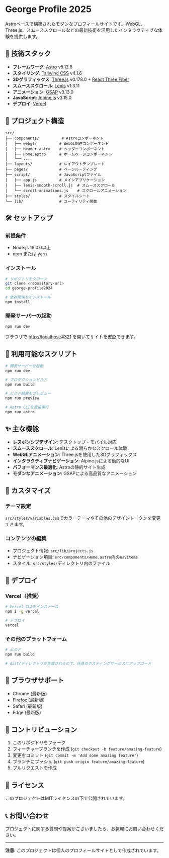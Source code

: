# George Profile 2025

Astroベースで構築されたモダンなプロフィールサイトです。WebGL、Three.js、スムーススクロールなどの最新技術を活用したインタラクティブな体験を提供します。

## 🚀 技術スタック

- **フレームワーク**: [Astro](https://astro.build/) v5.12.8
- **スタイリング**: [Tailwind CSS](https://tailwindcss.com/) v4.1.6
- **3Dグラフィックス**: [Three.js](https://threejs.org/) v0.178.0 + [React Three Fiber](https://docs.pmnd.rs/react-three-fiber)
- **スムーススクロール**: [Lenis](https://lenis.studiofreight.com/) v1.3.11
- **アニメーション**: [GSAP](https://greensock.com/gsap/) v3.13.0
- **JavaScript**: [Alpine.js](https://alpinejs.dev/) v3.15.0
- **デプロイ**: [Vercel](https://vercel.com/)

## 📁 プロジェクト構造

```
src/
├── components/          # Astroコンポーネント
│   ├── webgl/          # WebGL関連コンポーネント
│   ├── Header.astro    # ヘッダーコンポーネント
│   ├── Home.astro      # ホームページコンポーネント
│   └── ...
├── layouts/            # レイアウトテンプレート
├── pages/              # ページルーティング
├── script/             # JavaScriptファイル
│   ├── app.js          # メインアプリケーション
│   ├── lenis-smooth-scroll.js  # スムーススクロール
│   └── scroll-animations.js    # スクロールアニメーション
├── styles/             # スタイルシート
└── lib/                # ユーティリティ関数
```

## 🛠️ セットアップ

### 前提条件

- Node.js 18.0.0以上
- npm または yarn

### インストール

```bash
# リポジトリをクローン
git clone <repository-url>
cd george-profile2024

# 依存関係をインストール
npm install
```

### 開発サーバーの起動

```bash
npm run dev
```

ブラウザで [http://localhost:4321](http://localhost:4321) を開いてサイトを確認できます。

## 📜 利用可能なスクリプト

```bash
# 開発サーバーを起動
npm run dev

# プロダクションビルド
npm run build

# ビルド結果をプレビュー
npm run preview

# Astro CLIを直接実行
npm run astro
```

## ✨ 主な機能

- **レスポンシブデザイン**: デスクトップ・モバイル対応
- **スムーススクロール**: Lenisによる滑らかなスクロール体験
- **WebGLアニメーション**: Three.jsを使用した3Dグラフィックス
- **インタラクティブナビゲーション**: Alpine.jsによる動的なUI
- **パフォーマンス最適化**: Astroの静的サイト生成
- **モダンなアニメーション**: GSAPによる高品質なアニメーション

## 🎨 カスタマイズ

### テーマ設定

`src/styles/variables.css`でカラーテーマやその他のデザイントークンを変更できます。

### コンテンツの編集

- プロジェクト情報: `src/lib/projects.js`
- ナビゲーション項目: `src/components/Home.astro`内の`navItems`
- スタイル: `src/styles/`ディレクトリ内のファイル

## 🚀 デプロイ

### Vercel（推奨）

```bash
# Vercel CLIをインストール
npm i -g vercel

# デプロイ
vercel
```

### その他のプラットフォーム

```bash
# ビルド
npm run build

# dist/ディレクトリが生成されるので、任意のホスティングサービスにアップロード
```

## 📱 ブラウザサポート

- Chrome (最新版)
- Firefox (最新版)
- Safari (最新版)
- Edge (最新版)

## 🤝 コントリビューション

1. このリポジトリをフォーク
2. フィーチャーブランチを作成 (`git checkout -b feature/amazing-feature`)
3. 変更をコミット (`git commit -m 'Add some amazing feature'`)
4. ブランチにプッシュ (`git push origin feature/amazing-feature`)
5. プルリクエストを作成

## 📄 ライセンス

このプロジェクトはMITライセンスの下で公開されています。

## 📞 お問い合わせ

プロジェクトに関する質問や提案がございましたら、お気軽にお問い合わせください。

---

**注意**: このプロジェクトは個人のプロフィールサイトとして作成されています。